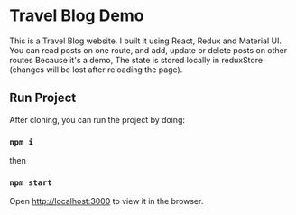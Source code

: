 # Travel Blog Demo

This is a Travel Blog website. I built it using React, Redux and Material UI. You can read posts on one route, and add, update or delete posts on other routes
Because it's a demo, The state is stored locally in reduxStore (changes will be lost after reloading the page).

## Run Project

After cloning, you can run the project by doing:

### `npm i`

then

### `npm start`

Open [http://localhost:3000](http://localhost:3000) to view it in the browser.
